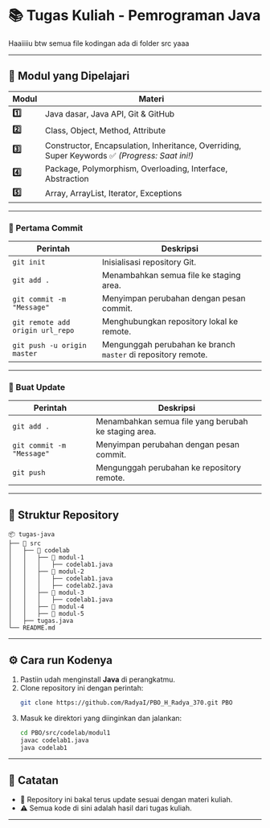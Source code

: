 # 📚 Tugas Kuliah - Pemrograman Java

Haaiiiiu btw semua file kodingan ada di folder src yaaa

---

## 📌 Modul yang Dipelajari

| Modul | Materi |
|-------|--------|
| **1️⃣**  | Java dasar, Java API, Git & GitHub |
| **2️⃣**  | Class, Object, Method, Attribute |
| **3️⃣**  | Constructor, Encapsulation, Inheritance, Overriding, Super Keywords ✅ *(Progress: Saat ini!)* |
| **4️⃣**  | Package, Polymorphism, Overloading, Interface, Abstraction |
| **5️⃣**  | Array, ArrayList, Iterator, Exceptions |

---

### 📝 Pertama Commit
| Perintah | Deskripsi |
|----------|-----------|
| `git init` | Inisialisasi repository Git. |
| `git add .` | Menambahkan semua file ke staging area. |
| `git commit -m "Message"` | Menyimpan perubahan dengan pesan commit. |
| `git remote add origin url_repo` | Menghubungkan repository lokal ke remote. |
| `git push -u origin master` | Mengunggah perubahan ke branch `master` di repository remote. |

---

### 🔄 Buat Update
| Perintah | Deskripsi |
|----------|-----------|
| `git add .` | Menambahkan semua file yang berubah ke staging area. |
| `git commit -m "Message"` | Menyimpan perubahan dengan pesan commit. |
| `git push` | Mengunggah perubahan ke repository remote. |

---

## 📂 Struktur Repository

```
📦 tugas-java
├── 📂 src
│   ├── 📂 codelab
│   │   ├── 📂 modul-1
│   │   │   ├── codelab1.java
│   │   ├── 📂 modul-2
│   │   │   ├── codelab1.java
│   │   │   ├── codelab2.java
│   │   ├── 📂 modul-3
│   │   │   ├── codelab1.java
│   │   ├── 📂 modul-4
│   │   ├── 📂 modul-5
│   ├── tugas.java
└── README.md
```

---

## ⚙️ Cara run Kodenya

1. Pastiin udah menginstall **Java** di perangkatmu.
2. Clone repository ini dengan perintah:
   ```bash
   git clone https://github.com/RadyaI/PBO_H_Radya_370.git PBO
   ```
3. Masuk ke direktori yang diinginkan dan jalankan:
   ```bash
   cd PBO/src/codelab/modul1
   javac codelab1.java
   java codelab1
   ```

---

## 🎯 Catatan

- 📌 Repository ini bakal terus update sesuai dengan materi kuliah.
- ⚠️ Semua kode di sini adalah hasil dari tugas kuliah.

---
